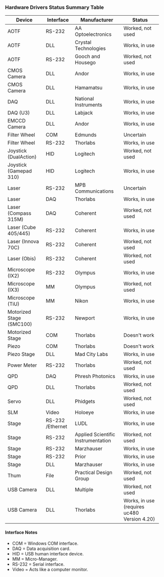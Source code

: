 
### Hardware Drivers Status Summary Table ###

| Device | Interface | Manufacturer | Status |
| ------ | --------- | ------------ | ------ |
| AOTF | RS-232 | AA Optoelectronics | Worked, not used |
| AOTF | DLL | Crystal Technologies | Works, in use |
| AOTF | RS-232 | Gooch and Housego | Worked, not used |
| CMOS Camera | DLL | Andor | Works, in use |
| CMOS Camera | DLL | Hamamatsu | Works, in use |
| DAQ | DLL | National Instruments | Works, in use |
| DAQ (U3) | DLL | Labjack | Works, in use |
| EMCCD Camera | DLL | Andor | Works, in use |
| Filter Wheel | COM  | Edmunds | Uncertain |
| Filter Wheel | RS-232 | Thorlabs | Works, in use |
| Joystick (DualAction) | HID | Logitech | Worked, not used |
| Joystick (Gamepad 310) | HID | Logitech | Works, in use |
| Laser | RS-232 | MPB Communications | Uncertain |
| Laser | DAQ | Thorlabs | Works, in use |
| Laser (Compass 315M) | DAQ | Coherent | Worked, not used |
| Laser (Cube 405/445) | RS-232 | Coherent | Works, in use |
| Laser (Innova 70C) | RS-232 | Coherent | Worked, not used |
| Laser (Obis) | RS-232 | Coherent | Worked, not used |
| Microscope (IX2) | RS-232 | Olympus | Works, in use |
| Microscope (IX3) | MM | Olympus | Worked, not used |
| Microscope (TiU) | MM | Nikon | Works, in use |
| Motorized Stage (SMC100) | RS-232 | Newport | Works, in use |
| Motorized Stage | COM | Thorlabs | Doesn't work |
| Piezo | COM | Thorlabs | Doesn't work |
| Piezo Stage | DLL | Mad City Labs | Works, in use |
| Power Meter | RS-232 | Thorlabs | Worked, not used |
| QPD | DAQ | Phresh Photonics | Works, in use |
| QPD | DLL | Thorlabs | Worked, not used |
| Servo | DLL | Phidgets | Worked, not used |
| SLM | Video | Holoeye | Works, in use |
| Stage | RS-232 /Ethernet | LUDL | Works, in use |
| Stage | RS-232 | Applied Scientific Instrumentation | Worked, not used |
| Stage | RS-232 | Marzhauser | Works, in use |
| Stage | RS-232 | Prior | Works, in use |
| Stage | DLL | Marzhauser | Works, in use |
| Thum  | File | Practical Design Group | Worked, not used |
| USB Camera | DLL | Multiple | Worked, not used |
| USB Camera | DLL | Thorlabs | Works, in use (requires uc480 Version 4.20)|

#### Interface Notes ####

* COM = Windows COM interface.
* DAQ = Data acquisition card.
* HID = USB human interface device.
* MM = Micro-Manager.
* RS-232 = Serial interface.
* Video = Acts like a computer monitor.
